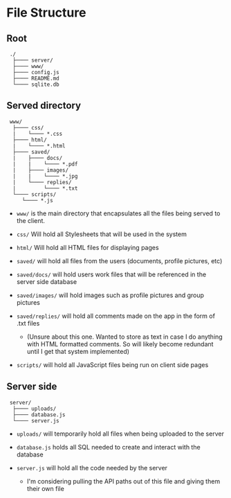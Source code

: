 # File Structure

## Root

```
 ./
  ├──── server/
  ├──── www/
  ├──── config.js
  ├──── README.md
  └──── sqlite.db
```

## Served directory

```
 www/
  ├──── css/
  |    └──── *.css
  ├──── html/
  |    └──── *.html
  ├──── saved/
  |    ├──── docs/
  |    |    └──── *.pdf
  |    ├──── images/
  |    |    └──── *.jpg
  |    └──── replies/
  |         └──── *.txt
  └──── scripts/
     └──── *.js
```

- `www/` is the main directory that encapsulates all the files being served to the client.

- `css/` Will hold all Stylesheets that will be used in the system

- `html/` Will hold all HTML files for displaying pages

- `saved/` will hold all files from the users (documents, profile pictures, etc)

- `saved/docs/` will hold users work files that will be referenced in the server side database

- `saved/images/` will hold images such as profile pictures and group pictures

- `saved/replies/` will hold all comments made on the app in the form of .txt files
  - (Unsure about this one. Wanted to store as text in case I do anything with HTML formatted comments. So will likely become redundant until I get that system implemented)


- `scripts/` will hold all JavaScript files being run on client side pages

## Server side

```
 server/
  ├──── uploads/
  ├──── database.js
  └──── server.js
```

- `uploads/` will temporarily hold all files when being uploaded to the server

- `database.js` holds all SQL needed to create and interact with the database

- `server.js` will hold all the code needed by the server
  - I'm considering pulling the API paths out of this file and giving them their own file
